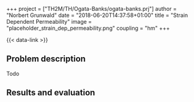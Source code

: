 +++
project = ["TH2M/TH/Ogata-Banks/ogata-banks.prj"]
author = "Norbert Grunwald"
date = "2018-06-20T14:37:58+01:00"
title = "Strain Dependent Permeability"
image = "placeholder_strain_dep_permeability.png"
coupling = "hm"
+++

{{< data-link >}}

## Problem description

Todo

## Results and evaluation
